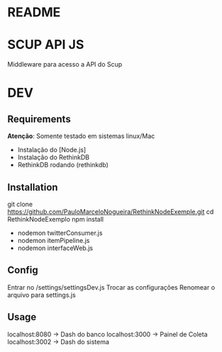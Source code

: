 # README #

# SCUP API JS #
Middleware para acesso a API do Scup


# DEV #

## Requirements ##
**Atenção**: Somente testado em sistemas linux/Mac

  - Instalação do [Node.js]
  - Instalaçâo do RethinkDB
  - RethinkDB rodando (rethinkdb)

## Installation ##
git clone https://github.com/PauloMarceloNogueira/RethinkNodeExemple.git
cd RethinkNodeExemplo
npm install
  - nodemon twitterConsumer.js
  - nodemon itemPipeline.js
  - nodemon interfaceWeb.js


## Config ##
Entrar no /settings/settingsDev.js
Trocar as configurações
Renomear o arquivo para settings.js

## Usage ##
localhost:8080 -> Dash do banco
localhost:3000 -> Painel de Coleta
localhost:3002 -> Dash do sistema
